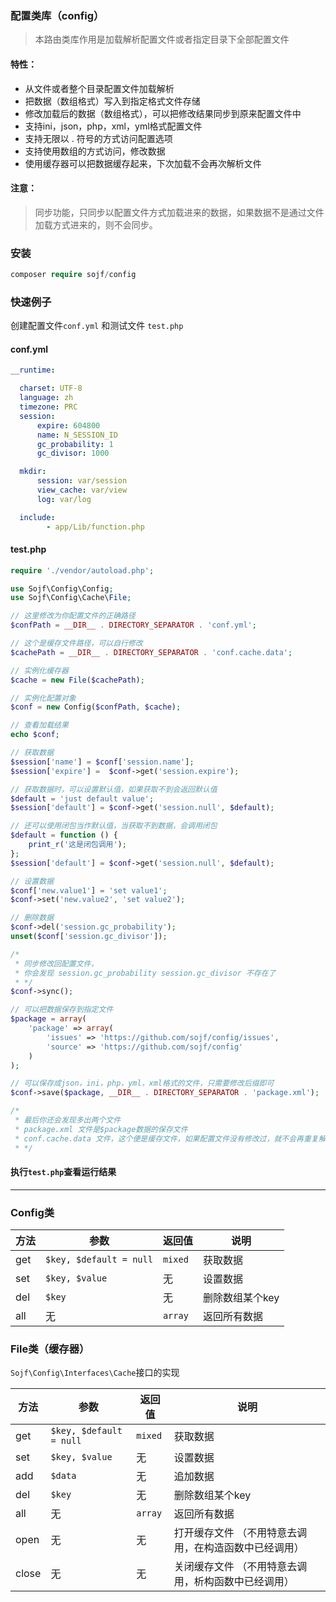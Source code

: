 ### 配置类库（config）

> 本路由类库作用是加载解析配置文件或者指定目录下全部配置文件

#### 特性：

- 从文件或者整个目录配置文件加载解析
- 把数据（数组格式）写入到指定格式文件存储
- 修改加载后的数据（数组格式），可以把修改结果同步到原来配置文件中
- 支持ini，json，php，xml，yml格式配置文件
- 支持无限以 . 符号的方式访问配置选项
- 支持使用数组的方式访问，修改数据
- 使用缓存器可以把数据缓存起来，下次加载不会再次解析文件

#### 注意：
> 同步功能，只同步以配置文件方式加载进来的数据，如果数据不是通过文件加载方式进来的，则不会同步。

### 安装
``` php
composer require sojf/config
```

### 快速例子
创建配置文件`conf.yml` 和测试文件 `test.php`


#### conf.yml
```yml
__runtime:

  charset: UTF-8
  language: zh
  timezone: PRC
  session:
      expire: 604800
      name: N_SESSION_ID
      gc_probability: 1
      gc_divisor: 1000

  mkdir:
      session: var/session
      view_cache: var/view
      log: var/log

  include:
        - app/Lib/function.php
```

#### test.php
```php
require './vendor/autoload.php';

use Sojf\Config\Config;
use Sojf\Config\Cache\File;

// 这里修改为你配置文件的正确路径
$confPath = __DIR__ . DIRECTORY_SEPARATOR . 'conf.yml';

// 这个是缓存文件路径，可以自行修改
$cachePath = __DIR__ . DIRECTORY_SEPARATOR . 'conf.cache.data';

// 实例化缓存器
$cache = new File($cachePath);

// 实例化配置对象
$conf = new Config($confPath, $cache);

// 查看加载结果
echo $conf;

// 获取数据
$session['name'] = $conf['session.name'];
$session['expire'] =  $conf->get('session.expire');

// 获取数据时，可以设置默认值，如果获取不到会返回默认值
$default = 'just default value';
$session['default'] = $conf->get('session.null', $default);

// 还可以使用闭包当作默认值，当获取不到数据，会调用闭包
$default = function () {
    print_r('这是闭包调用');
};
$session['default'] = $conf->get('session.null', $default);

// 设置数据
$conf['new.value1'] = 'set value1';
$conf->set('new.value2', 'set value2');

// 删除数据
$conf->del('session.gc_probability');
unset($conf['session.gc_divisor']);

/*
 * 同步修改回配置文件，
 * 你会发现 session.gc_probability session.gc_divisor 不存在了
 * */
$conf->sync();

// 可以把数据保存到指定文件
$package = array(
    'package' => array(
        'issues' => 'https://github.com/sojf/config/issues',
        'source' => 'https://github.com/sojf/config'
    )
);

// 可以保存成json，ini，php，yml，xml格式的文件，只需要修改后缀即可
$conf->save($package, __DIR__ . DIRECTORY_SEPARATOR . 'package.xml');

/*
 * 最后你还会发现多出两个文件
 * package.xml 文件是$package数据的保存文件
 * conf.cache.data 文件，这个便是缓存文件，如果配置文件没有修改过，就不会再重复解析配置文件了
 * */
```

#### 执行`test.php`查看运行结果

---

### Config类

| **方法** | **参数** | **返回值** | **说明** |
| ------------ | ------------ | ------------ | ------------ |
| get | `$key, $default = null` | `mixed` | 获取数据
| set | `$key, $value` | 无 | 设置数据
| del | `$key` | 无 | 删除数组某个key
| all | 无 | `array` | 返回所有数据 

### File类（缓存器）

`Sojf\Config\Interfaces\Cache`接口的实现

| **方法** | **参数** | **返回值** | **说明** |
| ------------ | ------------ | ------------ | ------------ |
| get | `$key, $default = null` | `mixed` | 获取数据
| set | `$key, $value` | 无 | 设置数据
| add | `$data` | 无 | 追加数据
| del | `$key` | 无 | 删除数组某个key
| all | 无 | `array` | 返回所有数据 
| open | 无 | 无 | 打开缓存文件 （不用特意去调用，在构造函数中已经调用）
| close | 无 | 无 | 关闭缓存文件 （不用特意去调用，析构函数中已经调用）